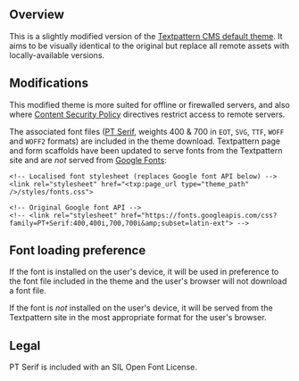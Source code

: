 ## Overview

This is a slightly modified version of the [Textpattern CMS default theme](https://github.com/textpattern/textpattern-default-theme). It aims to be visually identical to the original but replace all remote assets with locally-available versions.

## Modifications

This modified theme is more suited for offline or firewalled servers, and also where [Content Security Policy](https://en.wikipedia.org/wiki/Content_Security_Policy) directives restrict access to remote servers.

The associated font files ([PT Serif](https://en.wikipedia.org/wiki/PT_Fonts), weights 400 & 700 in `EOT`, `SVG`, `TTF`, `WOFF` and `WOFF2` formats) are included in the theme download. Textpattern page and form scaffolds have been updated to serve fonts from the Textpattern site and are _not_ served from [Google Fonts](https://fonts.google.com):

```
<!-- Localised font stylesheet (replaces Google font API below) -->
<link rel="stylesheet" href="<txp:page_url type="theme_path" />/styles/fonts.css">

<!-- Original Google font API -->
<!-- <link rel="stylesheet" href="https://fonts.googleapis.com/css?family=PT+Serif:400,400i,700,700i&amp;subset=latin-ext"> -->
```

## Font loading preference

If the font is installed on the user's device, it will be used in preference to the font file included in the theme and the user's browser will not download a font file.

If the font is _not_ installed on the user's device, it will be served from the Textpattern site in the most appropriate format for the user's browser.

## Legal

PT Serif is included with an SIL Open Font License.
